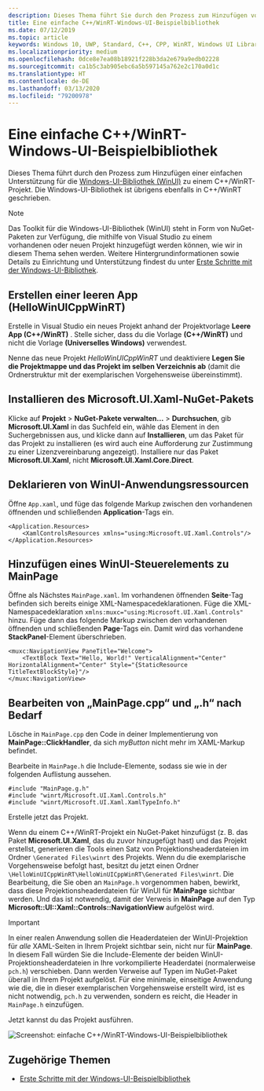 ```yaml
---
description: Dieses Thema führt Sie durch den Prozess zum Hinzufügen von einfacher Unterstützung für WinUI innerhalb eines C++/WinRT-Projekts.
title: Eine einfache C++/WinRT-Windows-UI-Beispielbibliothek
ms.date: 07/12/2019
ms.topic: article
keywords: Windows 10, UWP, Standard, C++, CPP, WinRT, Windows UI Library, WinUI
ms.localizationpriority: medium
ms.openlocfilehash: 0dce8e7ea08b18921f228b3da2e679a9edb02228
ms.sourcegitcommit: ca1b5c3ab905ebc6a5b597145a762e2c170a0d1c
ms.translationtype: HT
ms.contentlocale: de-DE
ms.lasthandoff: 03/13/2020
ms.locfileid: "79200978"
---
```

# <a name="a-simple-cwinrt-windows-ui-library-example"></a>Eine einfache C++/WinRT-Windows-UI-Beispielbibliothek

Dieses Thema führt durch den Prozess zum Hinzufügen einer einfachen Unterstützung für die [Windows-UI-Bibliothek (WinUI)](https://github.com/Microsoft/microsoft-ui-xaml) zu einem C++/WinRT-Projekt. Die Windows-UI-Bibliothek ist übrigens ebenfalls in C++/WinRT geschrieben.

> [!NOTE]
> Das Toolkit für die Windows-UI-Bibliothek (WinUI) steht in Form von NuGet-Paketen zur Verfügung, die mithilfe von Visual Studio zu einem vorhandenen oder neuen Projekt hinzugefügt werden können, wie wir in diesem Thema sehen werden. Weitere Hintergrundinformationen sowie Details zu Einrichtung und Unterstützung findest du unter [Erste Schritte mit der Windows-UI-Bibliothek](/uwp/toolkits/winui/getting-started).

## <a name="create-a-blank-app-hellowinuicppwinrt"></a>Erstellen einer leeren App (HelloWinUICppWinRT)

Erstelle in Visual Studio ein neues Projekt anhand der Projektvorlage **Leere App (C++/WinRT)** . Stelle sicher, dass du die Vorlage **(C++/WinRT)** und nicht die Vorlage **(Universelles Windows)** verwendest.

Nenne das neue Projekt *HelloWinUICppWinRT* und deaktiviere **Legen Sie die Projektmappe und das Projekt im selben Verzeichnis ab** (damit die Ordnerstruktur mit der exemplarischen Vorgehensweise übereinstimmt).

## <a name="install-the-microsoftuixaml-nuget-package"></a>Installieren des Microsoft.UI.Xaml-NuGet-Pakets

Klicke auf **Projekt** \> **NuGet-Pakete verwalten...** \> **Durchsuchen**, gib **Microsoft.UI.Xaml** in das Suchfeld ein, wähle das Element in den Suchergebnissen aus, und klicke dann auf **Installieren**, um das Paket für das Projekt zu installieren (es wird auch eine Aufforderung zur Zustimmung zu einer Lizenzvereinbarung angezeigt). Installiere nur das Paket **Microsoft.UI.Xaml**, nicht **Microsoft.UI.Xaml.Core.Direct**.

## <a name="declare-winui-application-resources"></a>Deklarieren von WinUI-Anwendungsressourcen

Öffne `App.xaml`, und füge das folgende Markup zwischen den vorhandenen öffnenden und schließenden **Application**-Tags ein.

```xaml
<Application.Resources>
    <XamlControlsResources xmlns="using:Microsoft.UI.Xaml.Controls"/>
</Application.Resources>
```

## <a name="add-a-winui-control-to-mainpage"></a>Hinzufügen eines WinUI-Steuerelements zu MainPage

Öffne als Nächstes `MainPage.xaml`. Im vorhandenen öffnenden **Seite**-Tag befinden sich bereits einige XML-Namespacedeklarationen. Füge die XML-Namespacedeklaration `xmlns:muxc="using:Microsoft.UI.Xaml.Controls"` hinzu. Füge dann das folgende Markup zwischen den vorhandenen öffnenden und schließenden **Page**-Tags ein. Damit wird das vorhandene **StackPanel**-Element überschrieben.

```xaml
<muxc:NavigationView PaneTitle="Welcome">
    <TextBlock Text="Hello, World!" VerticalAlignment="Center" HorizontalAlignment="Center" Style="{StaticResource TitleTextBlockStyle}"/>
</muxc:NavigationView>
```

## <a name="edit-mainpagecpp-and-h-as-necessary"></a>Bearbeiten von „MainPage.cpp“ und „.h“ nach Bedarf

Lösche in `MainPage.cpp` den Code in deiner Implementierung von **MainPage::ClickHandler**, da sich *myButton* nicht mehr im XAML-Markup befindet.

Bearbeite in `MainPage.h` die Include-Elemente, sodass sie wie in der folgenden Auflistung aussehen.

```cppwinrt
#include "MainPage.g.h"
#include "winrt/Microsoft.UI.Xaml.Controls.h"
#include "winrt/Microsoft.UI.Xaml.XamlTypeInfo.h"
```

Erstelle jetzt das Projekt.

Wenn du einem C++/WinRT-Projekt ein NuGet-Paket hinzufügst (z. B. das Paket **Microsoft.UI.Xaml**, das du zuvor hinzugefügt hast) und das Projekt erstellst, generieren die Tools einen Satz von Projektionsheaderdateien im Ordner `\Generated Files\winrt` des Projekts. Wenn du die exemplarische Vorgehensweise befolgt hast, besitzt du jetzt einen Ordner `\HelloWinUICppWinRT\HelloWinUICppWinRT\Generated Files\winrt`. Die Bearbeitung, die Sie oben an `MainPage.h` vorgenommen haben, bewirkt, dass diese Projektionsheaderdateien für WinUI für **MainPage** sichtbar werden. Und das ist notwendig, damit der Verweis in **MainPage** auf den Typ **Microsoft::UI::Xaml::Controls::NavigationView** aufgelöst wird.

> [!IMPORTANT]
> In einer realen Anwendung sollen die Headerdateien der WinUI-Projektion für *alle* XAML-Seiten in Ihrem Projekt sichtbar sein, nicht nur für **MainPage**. In diesem Fall würden Sie die Include-Elemente der beiden WinUI-Projektionsheaderdateien in Ihre vorkompilierte Headerdatei (normalerweise `pch.h`) verschieben. Dann werden Verweise auf Typen im NuGet-Paket überall in Ihrem Projekt aufgelöst. Für eine minimale, einseitige Anwendung wie die, die in dieser exemplarischen Vorgehensweise erstellt wird, ist es nicht notwendig, `pch.h` zu verwenden, sondern es reicht, die Header in `MainPage.h` einzufügen.

Jetzt kannst du das Projekt ausführen.

![Screenshot: einfache C++/WinRT-Windows-UI-Beispielbibliothek](images/winui.png)

## <a name="related-topics"></a>Zugehörige Themen
* [Erste Schritte mit der Windows-UI-Beispielbibliothek](/uwp/toolkits/winui/getting-started)